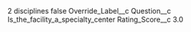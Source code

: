 <?xml version="1.0" encoding="UTF-8"?>
<CustomMetadata xmlns="http://soap.sforce.com/2006/04/metadata" xmlns:xsi="http://www.w3.org/2001/XMLSchema-instance" xmlns:xsd="http://www.w3.org/2001/XMLSchema">
    <label>2 disciplines</label>
    <protected>false</protected>
    <values>
        <field>Override_Label__c</field>
        <value xsi:nil="true"/>
    </values>
    <values>
        <field>Question__c</field>
        <value xsi:type="xsd:string">Is_the_facility_a_specialty_center</value>
    </values>
    <values>
        <field>Rating_Score__c</field>
        <value xsi:type="xsd:double">3.0</value>
    </values>
</CustomMetadata>
